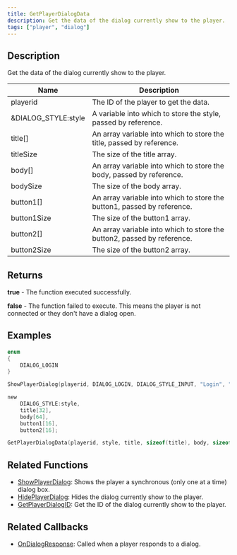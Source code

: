 ```yaml
---
title: GetPlayerDialogData
description: Get the data of the dialog currently show to the player.
tags: ["player", "dialog"]
---
```


<VersionWarn version='omp v1.1.0.2612' />

## Description

Get the data of the dialog currently show to the player.

| Name                | Description                                                             |
|---------------------|-------------------------------------------------------------------------|
| playerid            | The ID of the player to get the data.                                   |
| &DIALOG_STYLE:style | A variable into which to store the style, passed by reference.          |
| title[]             | An array variable into which to store the title, passed by reference.   |
| titleSize           | The size of the title array.                                            |
| body[]              | An array variable into which to store the body, passed by reference.    |
| bodySize            | The size of the body array.                                             |
| button1[]           | An array variable into which to store the button1, passed by reference. |
| button1Size         | The size of the button1 array.                                          |
| button2[]           | An array variable into which to store the button2, passed by reference. |
| button2Size         | The size of the button2 array.                                          |

## Returns

**true** - The function executed successfully.

**false** - The function failed to execute. This means the player is not connected or they don't have a dialog open.

## Examples

```c
enum
{
    DIALOG_LOGIN
}

ShowPlayerDialog(playerid, DIALOG_LOGIN, DIALOG_STYLE_INPUT, "Login", "Enter your password below:", "Login", "Cancel");

new 
    DIALOG_STYLE:style,
    title[32],
    body[64],
    button1[16],
    button2[16];

GetPlayerDialogData(playerid, style, title, sizeof(title), body, sizeof(body), button1, sizeof(button1), button2, sizeof(button2));
```

## Related Functions

- [ShowPlayerDialog](ShowPlayerDialog): Shows the player a synchronous (only one at a time) dialog box.
- [HidePlayerDialog](HidePlayerDialog): Hides the dialog currently show to the player.
- [GetPlayerDialogID](GetPlayerDialogID): Get the ID of the dialog currently show to the player.

## Related Callbacks

- [OnDialogResponse](../callbacks/OnDialogResponse): Called when a player responds to a dialog.
